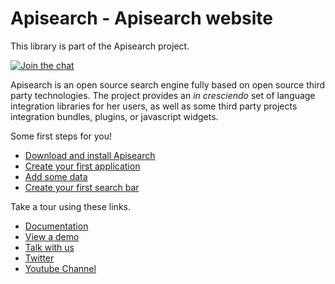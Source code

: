 # Apisearch - Apisearch website

This library is part of the Apisearch project.

[![Join the chat](https://badges.gitter.im/Join%20Chat.svg)](https://gitter.im/apisearch_io/general)

Apisearch is an open source search engine fully based on open source third party
technologies. The project provides an *in cresciendo* set of language 
integration libraries for her users, as well as some third party projects 
integration bundles, plugins, or javascript widgets.

Some first steps for you!

- [Download and install Apisearch](http://docs.apisearch.io/#download-and-install-apisearch)
- [Create your first application](http://docs.apisearch.io/#create-your-first-application)
- [Add some data](http://docs.apisearch.io/#add-some-data)
- [Create your first search bar](http://docs.apisearch.io/#create-my-first-search-bar)

Take a tour using these links.

- [Documentation](http://docs.apisearch.io)
- [View a demo](http://apisearch.io)
- [Talk with us](https://apisearch.slack.com)
- [Twitter](https://twitter.com/apisearch_io)
- [Youtube Channel]()